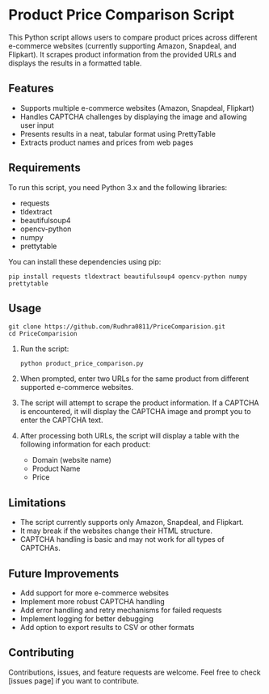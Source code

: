 # Product Price Comparison Script

This Python script allows users to compare product prices across different e-commerce websites (currently supporting Amazon, Snapdeal, and Flipkart). It scrapes product information from the provided URLs and displays the results in a formatted table.

## Features

- Supports multiple e-commerce websites (Amazon, Snapdeal, Flipkart)
- Handles CAPTCHA challenges by displaying the image and allowing user input
- Presents results in a neat, tabular format using PrettyTable
- Extracts product names and prices from web pages

## Requirements

To run this script, you need Python 3.x and the following libraries:

- requests
- tldextract
- beautifulsoup4
- opencv-python
- numpy
- prettytable

You can install these dependencies using pip:

```
pip install requests tldextract beautifulsoup4 opencv-python numpy prettytable
```

## Usage

`git clone https://github.com/Rudhra0811/PriceComparision.git`
<br/>
`cd PriceComparision`

1. Run the script:
   ```
   python product_price_comparison.py
   ```

2. When prompted, enter two URLs for the same product from different supported e-commerce websites.

3. The script will attempt to scrape the product information. If a CAPTCHA is encountered, it will display the CAPTCHA image and prompt you to enter the CAPTCHA text.

4. After processing both URLs, the script will display a table with the following information for each product:
   - Domain (website name)
   - Product Name
   - Price

## Limitations

- The script currently supports only Amazon, Snapdeal, and Flipkart.
- It may break if the websites change their HTML structure.
- CAPTCHA handling is basic and may not work for all types of CAPTCHAs.

## Future Improvements

- Add support for more e-commerce websites
- Implement more robust CAPTCHA handling
- Add error handling and retry mechanisms for failed requests
- Implement logging for better debugging
- Add option to export results to CSV or other formats

## Contributing

Contributions, issues, and feature requests are welcome. Feel free to check [issues page] if you want to contribute.
